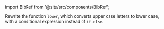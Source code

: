 import BibRef from '@site/src/components/BibRef';

Rewrite the function `lower`, which converts upper case letters
to lower case, with a conditional expression instead of `if-else`. <BibRef id='KR1988' pages='p. 52'></BibRef>